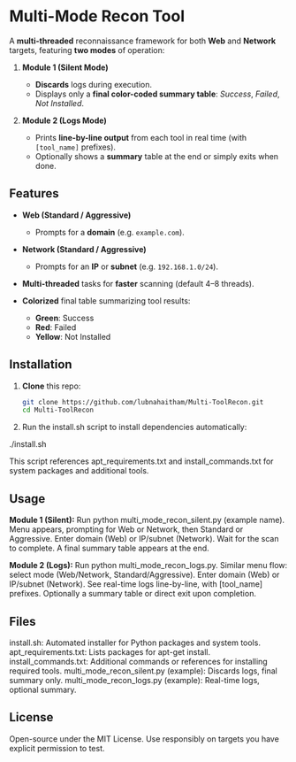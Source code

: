 # Multi-Mode Recon Tool

A **multi-threaded** reconnaissance framework for both **Web** and **Network** targets, featuring **two modes** of operation:

1. **Module 1 (Silent Mode)**
   - **Discards** logs during execution.
   - Displays only a **final color-coded summary table**: *Success*, *Failed*, *Not Installed*.

2. **Module 2 (Logs Mode)**
   - Prints **line-by-line output** from each tool in real time (with `[tool_name]` prefixes).
   - Optionally shows a **summary** table at the end or simply exits when done.

## Features

- **Web (Standard / Aggressive)**  
  - Prompts for a **domain** (e.g. `example.com`).

- **Network (Standard / Aggressive)**  
  - Prompts for an **IP** or **subnet** (e.g. `192.168.1.0/24`).

- **Multi-threaded** tasks for **faster** scanning (default 4–8 threads).  

- **Colorized** final table summarizing tool results:  
  - **Green**: Success  
  - **Red**: Failed  
  - **Yellow**: Not Installed  

## Installation

1. **Clone** this repo:
   ```bash
   git clone https://github.com/lubnahaitham/Multi-ToolRecon.git
   cd Multi-ToolRecon

2. Run the install.sh script to install dependencies automatically:

./install.sh

This script references apt_requirements.txt and install_commands.txt for system packages and additional tools.

## Usage

**Module 1 (Silent):**
Run python multi_mode_recon_silent.py (example name).
Menu appears, prompting for Web or Network, then Standard or Aggressive.
Enter domain (Web) or IP/subnet (Network).
Wait for the scan to complete.
A final summary table appears at the end.


**Module 2 (Logs):**
Run python multi_mode_recon_logs.py.
Similar menu flow: select mode (Web/Network, Standard/Aggressive).
Enter domain (Web) or IP/subnet (Network).
See real-time logs line-by-line, with [tool_name] prefixes.
Optionally a summary table or direct exit upon completion.

## Files
install.sh: Automated installer for Python packages and system tools.
apt_requirements.txt: Lists packages for apt-get install.
install_commands.txt: Additional commands or references for installing required tools.
multi_mode_recon_silent.py (example): Discards logs, final summary only.
multi_mode_recon_logs.py (example): Real-time logs, optional summary.

## License
Open-source under the MIT License.
Use responsibly on targets you have explicit permission to test.

